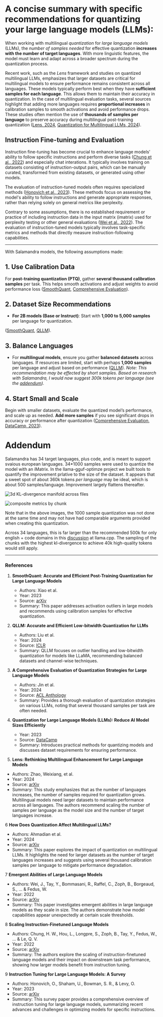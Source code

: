 # A concise summary with specific recommendations for quantizing your large language models (LLMs):

When working with multilingual _quantization_ for _large language models_ (LLMs), the _number of samples needed_ for effective quantization **increases with the number of target languages**. With more linguistic features, the model must learn and adapt across a broader spectrum during the quantization process.

Recent work, such as the _Lens_ framework and studies on quantized multilingual LLMs, emphasizes that larger datasets are critical for multilingual models to ensure performance remains consistent across all languages. These models typically perform best when they have **sufficient samples for each language**. This allows them to maintain their accuracy in quantization. In the case of multilingual evaluation tasks, several sources highlight that adding more languages requires **proportional increases** in calibration samples to smooth activations and avoid performance drops. These studies often mention the use of **thousands of samples per language** to preserve accuracy during multilingual post-training quantization ([Lens, 2024](https://ar5iv.org/html/2410.04407), [Quantization for Multilingual LLMs, 2024](https://ar5iv.org/abs/2407.03211)).

## Instruction Fine-tuning and Evaluation

Instruction fine-tuning has become crucial to enhance language models' ability to follow specific instructions and perform diverse tasks ([Chung et al., 2022](https://ar5iv.org/abs/2210.11416)) and especially chat interations. It typically involves training on datasets consisting of instruction-output pairs, which can be manually curated, transformed from existing datasets, or generated using other models.

The evaluation of instruction-tuned models often requires specialized methods ([Honovich et al., 2023](https://ar5iv.org/abs/2308.10792)). These methods focus on assessing the model's ability to follow instructions and generate appropriate responses, rather than relying solely on general metrics like perplexity.

Contrary to some assumptions, there is no established requirement or practice of including instruction data in the input matrix (imatrix) used for perplexity testing or other general evaluations ([Wei et al., 2022](https://ar5iv.org/abs/2206.07682)). The evaluation of instruction-tuned models typically involves task-specific metrics and methods that directly measure instruction-following capabilities.

----

With Salamandra models, the following assumptions made:

## **1. Use Calibration Data**
For **post-training quantization (PTQ)**, gather **several thousand calibration samples** per task. This helps smooth activations and adjust weights to avoid performance loss ([SmoothQuant](https://ar5iv.org/pdf/2211.10438v1), [Comprehensive Evaluation](https://aclanthology.org/2024-comprehensive)).

## **2. Dataset Size Recommendations**
- **For 2B models (Base or Instruct)**: Start with **1,000 to 5,000 samples** per language for quantization.

([SmoothQuant](https://ar5iv.org/pdf/2211.10438v1), [QLLM](https://openreview.net/forum?id=QLLLm)).

## **3. Balance Languages**
- For **multilingual models**, ensure you gather **balanced datasets** across languages. If resources are limited, start with perhaps **1,000 samples** per language and adjust based on performance ([QLLM](https://openreview.net/forum?id=QLLLm)). _Note: This recommendation may be effected by short samples. Based on research with Salamandra, I would now suggest 300k tokens per language (see the [addendum](#addendum))._


## **4. Start Small and Scale**
Begin with smaller datasets, evaluate the quantized model’s performance, and scale up as needed. **Add more samples** if you see significant drops in accuracy or performance after quantization ([Comprehensive Evaluation](https://aclanthology.org/2024-comprehensive), [DataCamp, 2023](https://www.datacamp.com/community/tutorials/quantization-llms)).


# Addendum

Salamandra has 34 target languages, plus code, and is meant to support svaious european languages. 34*1000 samples were used to quantize the model with an iMatrix. In the llama-gguf-optimze project we built tools to quantify the improvement prlative to the size of the dataset. It appears that a sweet spot of about 360k tokens _per language_ may be ideal, which is about 500 samples/language. Improvement largely flattens thereafter. 

![3d KL-divergence manifold across files](assets/3D%20KL-Divergence%20manifold%20across%20files.png)

![composite metrics by chunk](assets/Composite%20Metrics%20by%20Chunk.png)

Note that in the above images, the 1000 sample quantization was not done at the same time and may not have had comparable arguments provided when creating this quantization.

Across 34 languages, this is far larger than the recommended 500k for only english + code domains in this [discussion](https://github.com/ggerganov/llama.cpp/discussions/5263) at llama.cpp. The sampling of the chunks with the highest kl-divergence to achieve 40k high-quality tokens would still apply.

---

### **References**
1. **SmoothQuant: Accurate and Efficient Post-Training Quantization for Large Language Models**  
   - Authors: Xiao et al.  
   - Year: 2023  
   - Source: [arXiv](https://ar5iv.org/pdf/2211.10438v1)  
   - Summary: This paper addresses activation outliers in large models and recommends using calibration samples for effective quantization.

2. **QLLM: Accurate and Efficient Low-bitwidth Quantization for LLMs**  
   - Authors: Liu et al.  
   - Year: 2024  
   - Source: [ICLR](https://openreview.net/forum?id=QLLLm)  
   - Summary: QLLM focuses on outlier handling and low-bitwidth quantization for models like LLaMA, recommending balanced datasets and channel-wise techniques.

3. **A Comprehensive Evaluation of Quantization Strategies for Large Language Models**  
   - Authors: Jin et al.  
   - Year: 2024  
   - Source: [ACL Anthology](https://aclanthology.org/2024-comprehensive)  
   - Summary: Provides a thorough evaluation of quantization strategies on various LLMs, noting that several thousand samples per task are often needed.

4. **Quantization for Large Language Models (LLMs): Reduce AI Model Sizes Efficiently**  
   - Year: 2023  
   - Source: [DataCamp](https://www.datacamp.com/community/tutorials/quantization-llms)  
   - Summary: Introduces practical methods for quantizing models and discusses dataset requirements for ensuring performance.

5. **Lens: Rethinking Multilingual Enhancement for Large Language Models**  
- Authors: Zhao, Weixiang, et al.  
- Year: 2024  
- Source: [arXiv](https://ar5iv.org/html/2410.04407)  
- Summary: This study emphasizes that as the number of languages increases, the number of samples required for quantization grows. Multilingual models need larger datasets to maintain performance across all languages. The authors recommend scaling the number of samples per language as the model size and the number of target languages increase.

6 **How Does Quantization Affect Multilingual LLMs?**  
- Authors: Ahmadian et al.  
- Year: 2024  
- Source: [arXiv](https://ar5iv.org/abs/2407.03211)  
- Summary: This paper explores the impact of quantization on multilingual LLMs. It highlights the need for larger datasets as the number of target languages increases and suggests using several thousand calibration samples per language to mitigate performance degradation.

7 **Emergent Abilities of Large Language Models**  
   - Authors: Wei, J., Tay, Y., Bommasani, R., Raffel, C., Zoph, B., Borgeaud, S., ... & Fedus, W.  
   - Year: 2022  
   - Source: [arXiv](https://ar5iv.org/abs/2206.07682)  
   - Summary: This paper investigates emergent abilities in large language models as they scale in size. The authors demonstrate how model capabilities appear unexpectedly at certain scale thresholds.

8 **Scaling Instruction-Finetuned Language Models**  
   - Authors: Chung, H. W., Hou, L., Longpre, S., Zoph, B., Tay, Y., Fedus, W., ... & Le, Q. V.  
   - Year: 2022  
   - Source: [arXiv](https://ar5iv.org/abs/2210.11416)  
   - Summary: The authors explore the scaling of instruction-finetuned language models and their impact on downstream task performance, showing how larger models benefit from instruction tuning.

9 **Instruction Tuning for Large Language Models: A Survey**  
   - Authors: Honovich, O., Shaham, U., Bowman, S. R., & Levy, O.  
   - Year: 2023  
   - Source: [arXiv](https://ar5iv.org/abs/2308.10792)  
   - Summary: This survey paper provides a comprehensive overview of instruction tuning for large language models, summarizing recent advances and challenges in optimizing models for specific instructions.
